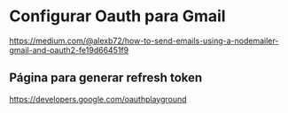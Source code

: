 # Configurar Oauth para Gmail
https://medium.com/@alexb72/how-to-send-emails-using-a-nodemailer-gmail-and-oauth2-fe19d66451f9

## Página para generar refresh token
https://developers.google.com/oauthplayground